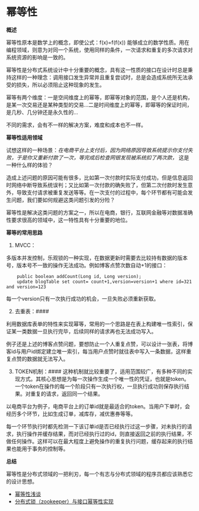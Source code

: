 幂等性
==========

**概述**

幂等性原本是数学上的概念，即使公式：f(x)=f(f(x)) 能够成立的数学性质。用在编程领域，则意为对同一个系统，使用同样的条件，一次请求和重复的多次请求对系统资源的影响是一致的。

幂等性是分布式系统设计中十分重要的概念，具有这一性质的接口在设计时总是秉持这样的一种理念：调用接口发生异常并且重复尝试时，总是会造成系统所无法承受的损失，所以必须阻止这种现象的发生。

幂等有两个维度：一是空间维度上的幂等，即幂等对象的范围，是个人还是机构，是某一次交易还是某种类型的交易...二是时间维度上的幂等，即幂等的保证时间，是几秒、几分钟还是永久性的...

不同的需求，会有不一样的解决方案，难度和成本也不一样。

**幂等性适用领域**

试想这样的一种场景：_在电商平台上支付后，因为网络原因导致系统提示你支付失败，于是你又重新付款了一次，等完成后检查网银发现被系统扣了两次款，_ 这是一种什么样的体验？

造成上述问题的原因可能有很多，比如第一次付款时实际支付成功，但是信息返回时网络中断导致系统误判；又比如第一次付款的确失败了，但第二次付款时发生意外，导致支付请求被重复发送等等。在一次支付的过程中，每个环节都有可能会发生问题，我们要如何规避这类问题引发的分险？

幂等性是解决这类问题的方案之一，所以在电商，银行，互联网金融等对数据准确性要求很高的领域中，这一特性具有十分重要的地位。

**幂等的常用思路**

1. MVCC：
    
多版本并发控制，乐观锁的一种实现，在数据更新时需要去比较持有数据的版本号，版本号不一致的操作无法成功。例如博客点赞次数自动+1的接口：

        public boolean addCount(Long id, Long version);
        update blogTable set count= count+1,version=version+1 where id=321 and version=123 

每一个version只有一次执行成功的机会，一旦失败必须重新获取。

2. 去重表：####

利用数据库表单的特性来实现幂等，常用的一个思路是在表上构建唯一性索引，保证某一类数据一旦执行完毕，后续同样的请求再也无法成功写入。

例子还是上述的博客点赞问题，要想防止一个人重复点赞，可以设计一张表，将博客id与用户id绑定建立唯一索引，每当用户点赞时就往表中写入一条数据，这样重复点赞的数据就无法写入。

3. TOKEN机制：####
这种机制就比较重要了，适用范围较广，有多种不同的实现方式。其核心思想是为每一次操作生成一个唯一性的凭证，也就是token。一个token在操作的每一个阶段只有一次执行权，一旦执行成功则保存执行结果。对重复的请求，返回同一个结果。

以电商平台为例子，电商平台上的订单id就是最适合的token。当用户下单时，会经历多个环节，比如生成订单，减库存，减优惠券等等。

每一个环节执行时都先检测一下该订单id是否已经执行过这一步骤，对未执行的请求，执行操作并缓存结果，而对已经执行过的id，则直接返回之前的执行结果，不做任何操作。这样可以在最大程度上避免操作的重复执行问题，缓存起来的执行结果也能用于事务的控制等。

**总结**

幂等性是分布式领域的一把利刃，每一个有志与分布式领域的程序员都应该熟悉它的设计思想。



- [幂等性浅谈](https://www.jianshu.com/p/475589f5cd7b)
- [分布式锁（zookeeper）与接口幂等性实现](https://segmentfault.com/a/1190000014651398)